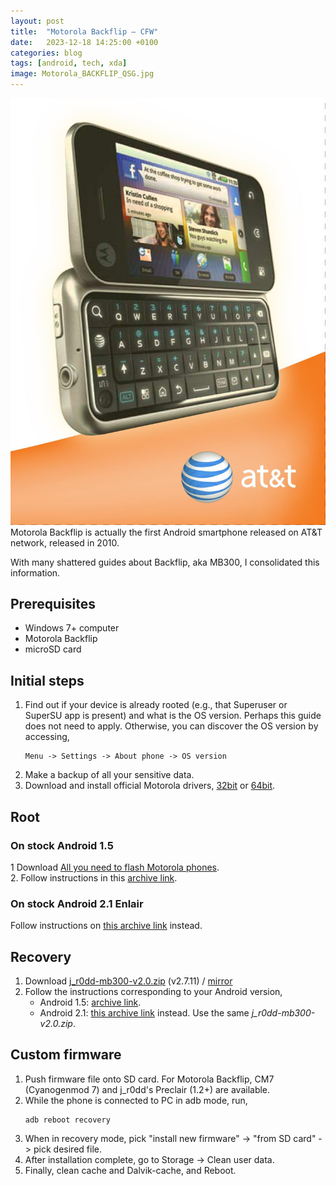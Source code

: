```yaml
---
layout: post
title:  "Motorola Backflip – CFW"
date:   2023-12-18 14:25:00 +0100
categories: blog
tags: [android, tech, xda]
image: Motorola_BACKFLIP_QSG.jpg
---
```


![Vibrant](Motorola_BACKFLIP_QSG.jpg)
Motorola Backflip is actually the first Android smartphone released on AT&T network, released in 2010.

With many shattered guides about Backflip, aka MB300, I consolidated this information.

## Prerequisites
* Windows 7+ computer
* Motorola Backflip
* microSD card

## Initial steps
1. Find out if your device is already rooted (e.g., that Superuser or SuperSU app is present) and what is the OS version. Perhaps this guide does not need to apply. Otherwise, you can discover the OS version by accessing,
	```
	Menu -> Settings -> About phone -> OS version
	```
2. Make a backup of all your sensitive data.
3. Download and install official Motorola drivers, [32bit](https://web.archive.org/web/20130424082948/http://www.motorola.com/staticfiles/Support/Experiences/Global_Drivers/USB_Drivers_32_bit_4.6.5.zip) or [64bit](https://web.archive.org/web/20130424082515/http://www.motorola.com/staticfiles/Support/Experiences/Global_Drivers/USB_Drivers_64_bit_4.6.5.zip).

## Root
### On stock Android 1.5

1 Download [All you need to flash Motorola phones](https://addictivetips.com/app/uploads/2011/01/Moto_MSM_Root.zip).  
2. Follow instructions in this [archive link](https://web.archive.org/web/20130429180550/http://modmymobile.com/forums/406-motorola-backflip-motus/555749-root-all-versions-backflip.html).

### On stock Android 2.1 Enlair
Follow instructions on [this archive link](https://web.archive.org/web/20130604001109/http://modmymobile.com/forums/567-motorola-backflip-general/558403-how-flash-j_r0dd-mb300-v1-7-6-1-final-recovery-official-2-1-eclair-update.html) instead.

## Recovery
1. Download [j_r0dd-mb300-v2.0.zip](http://www.mediafire.com/file/4limlcamj4tv7dl) (v2.7.11) / [mirror](https://archive.org/details/j_r0dd-mb300-v2.0)
2. Follow the instructions corresponding to your Android version,
	* Android 1.5: [archive link](https://web.archive.org/web/20140217075454/http://modmymobile.com/forums/566-motorola-backflip-roms/555774-recovery-j_r0dd-mb300-v2-0-2-7-11-a.html).
	* Android 2.1: [this archive link](https://web.archive.org/web/20130604001109/http://modmymobile.com/forums/567-motorola-backflip-general/558403-how-flash-j_r0dd-mb300-v1-7-6-1-final-recovery-official-2-1-eclair-update.html) instead. Use the same *j_r0dd-mb300-v2.0.zip*.

## Custom firmware
1. Push firmware file onto SD card. For Motorola Backflip, CM7 (Cyanogenmod 7) and j_r0dd's Preclair (1.2+) are available.
2. While the phone is connected to PC in adb mode, run,
	```
	adb reboot recovery
	```
3. When in recovery mode, pick "install new firmware" -> "from SD card" -> pick desired file.
4. After installation complete, go to Storage -> Clean user data. 
5. Finally, clean cache and Dalvik-cache, and Reboot.

